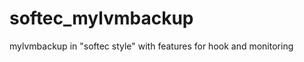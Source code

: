 softec_mylvmbackup
==================

mylvmbackup in "softec style" with features for hook and monitoring
